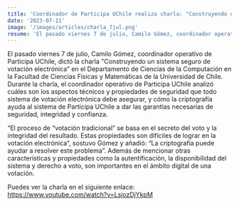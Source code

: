 ```yaml
---
title: 'Coordinador de Participa UChile realiza charla: "Construyendo un sistema seguro de votación electrónica"'
date: '2023-07-11'
image: '/images/articles/charla_7jul.png'
resume: 'El pasado viernes 7 de julio, Camilo Gómez, coordinador operativo de Participa UChile, dictó la charla "Construyendo un sistema seguro de votación electrónica” en el Departamento de Ciencias de la Computación en la Facultad de Ciencias Físicas y Matemáticas de la Universidad de Chile.'
---
```

El pasado viernes 7 de julio, Camilo Gómez, coordinador operativo de Participa UChile, dictó la charla "Construyendo un sistema seguro de votación electrónica” en el Departamento de Ciencias de la Computación en la Facultad de Ciencias Físicas y Matemáticas de la Universidad de Chile. 
Durante la charla, el coordinador operativo de  Participa UChile analizó cuáles son los aspectos técnicos y propiedades de seguridad que todo sistema de votación electrónica debe asegurar, y cómo la criptografía ayuda al sistema de Participa UChile a dar las garantías necesarias de seguridad, integridad y confianza.

“El proceso de “votación tradicional” se basa en el secreto del voto y la integridad del resultado. Estas propiedades son difíciles de lograr en la votación electrónica”, sostuvo Gómez y añadió: “La criptografía puede ayudar a resolver este problema”. Además de mencionar otras características y propiedades como la autentificación, la disponibilidad del sistema y derecho a voto, son importantes en el ámbito digital de una votación. 

Puedes ver la charla en el siguiente enlace: https://www.youtube.com/watch?v=LsjozDjYkpM
